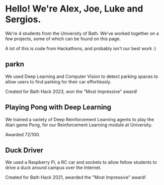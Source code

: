 # Hello! We're Alex, Joe, Luke and Sergios. 

We're 4 students from the University of Bath. We've worked together on a few projects, some of which can be found on this page.

A lot of this is code from Hackathons, and probably isn't our best work :)

## parkn

We used Deep Learning and Computer Vision to detect parking spaces to allow users to find parking for their car effortlessly.

Created for Bath Hack 2023, won the "Most Impressive" award!

## Playing Pong with Deep Learning

We trained a variety of Deep Reinforcement Learning agents to play the Atari game Pong, for our Reinforcement Learning module at University.

Awarded 72/100.

## Duck Driver

We used a Raspberry Pi, a RC car and sockets to allow fellow students to drive a duck around campus over the Internet.

Created for Bath Hack 2021, awarded the "Most Impressive" award!
